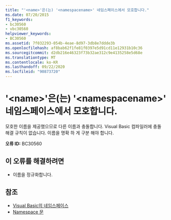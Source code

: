 ```yaml
---
title: "'<name>'은(는) '<namespacename>' 네임스페이스에서 모호합니다."
ms.date: 07/20/2015
f1_keywords:
- bc30560
- vbc30560
helpviewer_keywords:
- BC30560
ms.assetid: 7f032293-054b-4eae-8d97-3db8e7ddde3b
ms.openlocfilehash: af8bab62f1fe81f0397e5d91cd11e12931b10c36
ms.sourcegitcommit: d2db216e46323f73b32ae312c9e4135258e5d68e
ms.translationtype: MT
ms.contentlocale: ko-KR
ms.lasthandoff: 09/22/2020
ms.locfileid: "90873720"
---
```

# <a name="name-is-ambiguous-in-the-namespace-namespacename"></a>'\<name>'은(는) '\<namespacename>' 네임스페이스에서 모호합니다.

모호한 이름을 제공했으므로 다른 이름과 충돌합니다. Visual Basic 컴파일러에 충돌 해결 규칙이 없습니다. 이름을 명확 하 게 구분 해야 합니다.  
  
 **오류 ID:** BC30560  
  
## <a name="to-correct-this-error"></a>이 오류를 해결하려면  
  
- 이름을 정규화합니다.  
  
## <a name="see-also"></a>참조

- [Visual Basic의 네임스페이스](../../programming-guide/program-structure/namespaces.md)
- [Namespace 문](../statements/namespace-statement.md)
